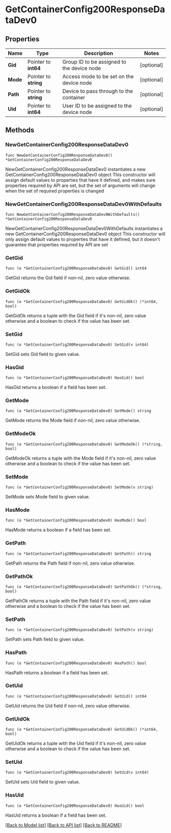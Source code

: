 # GetContainerConfig200ResponseDataDev0

## Properties

Name | Type | Description | Notes
------------ | ------------- | ------------- | -------------
**Gid** | Pointer to **int64** | Group ID to be assigned to the device node | [optional] 
**Mode** | Pointer to **string** | Access mode to be set on the device node | [optional] 
**Path** | Pointer to **string** | Device to pass through to the container | [optional] 
**Uid** | Pointer to **int64** | User ID to be assigned to the device node | [optional] 

## Methods

### NewGetContainerConfig200ResponseDataDev0

`func NewGetContainerConfig200ResponseDataDev0() *GetContainerConfig200ResponseDataDev0`

NewGetContainerConfig200ResponseDataDev0 instantiates a new GetContainerConfig200ResponseDataDev0 object
This constructor will assign default values to properties that have it defined,
and makes sure properties required by API are set, but the set of arguments
will change when the set of required properties is changed

### NewGetContainerConfig200ResponseDataDev0WithDefaults

`func NewGetContainerConfig200ResponseDataDev0WithDefaults() *GetContainerConfig200ResponseDataDev0`

NewGetContainerConfig200ResponseDataDev0WithDefaults instantiates a new GetContainerConfig200ResponseDataDev0 object
This constructor will only assign default values to properties that have it defined,
but it doesn't guarantee that properties required by API are set

### GetGid

`func (o *GetContainerConfig200ResponseDataDev0) GetGid() int64`

GetGid returns the Gid field if non-nil, zero value otherwise.

### GetGidOk

`func (o *GetContainerConfig200ResponseDataDev0) GetGidOk() (*int64, bool)`

GetGidOk returns a tuple with the Gid field if it's non-nil, zero value otherwise
and a boolean to check if the value has been set.

### SetGid

`func (o *GetContainerConfig200ResponseDataDev0) SetGid(v int64)`

SetGid sets Gid field to given value.

### HasGid

`func (o *GetContainerConfig200ResponseDataDev0) HasGid() bool`

HasGid returns a boolean if a field has been set.

### GetMode

`func (o *GetContainerConfig200ResponseDataDev0) GetMode() string`

GetMode returns the Mode field if non-nil, zero value otherwise.

### GetModeOk

`func (o *GetContainerConfig200ResponseDataDev0) GetModeOk() (*string, bool)`

GetModeOk returns a tuple with the Mode field if it's non-nil, zero value otherwise
and a boolean to check if the value has been set.

### SetMode

`func (o *GetContainerConfig200ResponseDataDev0) SetMode(v string)`

SetMode sets Mode field to given value.

### HasMode

`func (o *GetContainerConfig200ResponseDataDev0) HasMode() bool`

HasMode returns a boolean if a field has been set.

### GetPath

`func (o *GetContainerConfig200ResponseDataDev0) GetPath() string`

GetPath returns the Path field if non-nil, zero value otherwise.

### GetPathOk

`func (o *GetContainerConfig200ResponseDataDev0) GetPathOk() (*string, bool)`

GetPathOk returns a tuple with the Path field if it's non-nil, zero value otherwise
and a boolean to check if the value has been set.

### SetPath

`func (o *GetContainerConfig200ResponseDataDev0) SetPath(v string)`

SetPath sets Path field to given value.

### HasPath

`func (o *GetContainerConfig200ResponseDataDev0) HasPath() bool`

HasPath returns a boolean if a field has been set.

### GetUid

`func (o *GetContainerConfig200ResponseDataDev0) GetUid() int64`

GetUid returns the Uid field if non-nil, zero value otherwise.

### GetUidOk

`func (o *GetContainerConfig200ResponseDataDev0) GetUidOk() (*int64, bool)`

GetUidOk returns a tuple with the Uid field if it's non-nil, zero value otherwise
and a boolean to check if the value has been set.

### SetUid

`func (o *GetContainerConfig200ResponseDataDev0) SetUid(v int64)`

SetUid sets Uid field to given value.

### HasUid

`func (o *GetContainerConfig200ResponseDataDev0) HasUid() bool`

HasUid returns a boolean if a field has been set.


[[Back to Model list]](../README.md#documentation-for-models) [[Back to API list]](../README.md#documentation-for-api-endpoints) [[Back to README]](../README.md)


